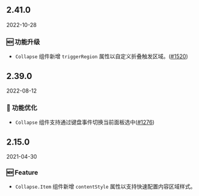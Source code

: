 ## 2.41.0

2022-10-28

### 🆕 功能升级

- `Collapse` 组件新增 `triggerRegion` 属性以自定义折叠触发区域。([#1520](https://github.com/arco-design/arco-design/pull/1520))

## 2.39.0

2022-08-12

### 💎 功能优化

- `Collapse` 组件支持通过键盘事件切换当前面板选中([#1276](https://github.com/arco-design/arco-design/pull/1276))

## 2.15.0

2021-04-30

### 🆕 Feature

- `Collapse.Item` 组件新增 `contentStyle` 属性以支持快速配置内容区域样式。

